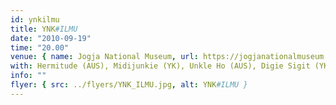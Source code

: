 ```yaml
---
id: ynkilmu
title: YNK#ILMU
date: "2010-09-19"
time: "20.00"
venue: { name: Jogja National Museum, url: https://jogjanationalmuseum.com/ }
with: Hermitude (AUS), Midijunkie (YK), Unkle Ho (AUS), Digie Sigit (YK), Roda Roda Soundsystem (AUS), Danger Dope (JKT), Mystical (YK) & Latex (YK)
info: ""
flyer: { src: ../flyers/YNK_ILMU.jpg, alt: YNK#ILMU }
---
```

